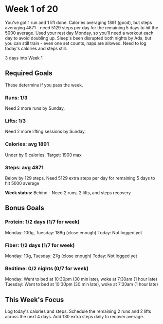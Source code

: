 # Week 1 of 20

You've got 1 run and 1 lift done. Calories averaging 1891 (good), but steps averaging 4871 - need 5129 steps per day for the remaining 5 days to hit the 5000 average. Used your rest day Monday, so you'll need a workout each day to avoid doubling up. Sleep's been disrupted both nights by Ada, but you can still train - even one set counts, naps are allowed. Need to log today's calories and steps still.

3 days into Week 1

## Required Goals

These determine if you pass the week.

### Runs: 1/3

Need 2 more runs by Sunday.

### Lifts: 1/3

Need 2 more lifting sessions by Sunday.

### Calories: avg 1891

Under by 9 calories. Target: 1900 max

### Steps: avg 4871

Below by 129 steps. Need 5129 extra steps per day for remaining 5 days to hit 5000 average

**Week status:** Behind - Need 2 runs, 2 lifts, and steps recovery

## Bonus Goals

### Protein: 1/2 days (1/7 for week)

Monday: 100g, Tuesday: 188g (close enough)
Today: Not logged yet

### Fiber: 1/2 days (1/7 for week)

Monday: 10g, Tuesday: 27g (close enough)
Today: Not logged yet

### Bedtime: 0/2 nights (0/7 for week)

Monday: Went to bed at 10:30pm (30 min late), woke at 7:30am (1 hour late)
Tuesday: Went to bed at 10:30pm (30 min late), woke at 7:30am (1 hour late)

## This Week's Focus

Log today's calories and steps. Schedule the remaining 2 runs and 2 lifts across the next 4 days. Add 130 extra steps daily to recover average.